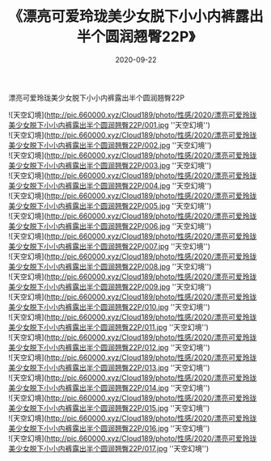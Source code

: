 ﻿---
layout: post
title:  《漂亮可爱玲珑美少女脱下小小内裤露出半个圆润翘臀22P》
date:   2020-09-22
img: http://pic.660000.xyz/Cloud189/photo/性感/2020/漂亮可爱玲珑美少女脱下小小内裤露出半个圆润翘臀22P/000.jpg
categories: [美女, 性感, 泳衣]
---

漂亮可爱玲珑美少女脱下小小内裤露出半个圆润翘臀22P



![天空幻境](http://pic.660000.xyz/Cloud189/photo/性感/2020/漂亮可爱玲珑美少女脱下小小内裤露出半个圆润翘臀22P/001.jpg ''天空幻境'') <br>
![天空幻境](http://pic.660000.xyz/Cloud189/photo/性感/2020/漂亮可爱玲珑美少女脱下小小内裤露出半个圆润翘臀22P/002.jpg ''天空幻境'') <br>
![天空幻境](http://pic.660000.xyz/Cloud189/photo/性感/2020/漂亮可爱玲珑美少女脱下小小内裤露出半个圆润翘臀22P/003.jpg ''天空幻境'') <br>
![天空幻境](http://pic.660000.xyz/Cloud189/photo/性感/2020/漂亮可爱玲珑美少女脱下小小内裤露出半个圆润翘臀22P/004.jpg ''天空幻境'') <br>
![天空幻境](http://pic.660000.xyz/Cloud189/photo/性感/2020/漂亮可爱玲珑美少女脱下小小内裤露出半个圆润翘臀22P/005.jpg ''天空幻境'') <br>
![天空幻境](http://pic.660000.xyz/Cloud189/photo/性感/2020/漂亮可爱玲珑美少女脱下小小内裤露出半个圆润翘臀22P/006.jpg ''天空幻境'') <br>
![天空幻境](http://pic.660000.xyz/Cloud189/photo/性感/2020/漂亮可爱玲珑美少女脱下小小内裤露出半个圆润翘臀22P/007.jpg ''天空幻境'') <br>
![天空幻境](http://pic.660000.xyz/Cloud189/photo/性感/2020/漂亮可爱玲珑美少女脱下小小内裤露出半个圆润翘臀22P/008.jpg ''天空幻境'') <br>
![天空幻境](http://pic.660000.xyz/Cloud189/photo/性感/2020/漂亮可爱玲珑美少女脱下小小内裤露出半个圆润翘臀22P/009.jpg ''天空幻境'') <br>
![天空幻境](http://pic.660000.xyz/Cloud189/photo/性感/2020/漂亮可爱玲珑美少女脱下小小内裤露出半个圆润翘臀22P/010.jpg ''天空幻境'') <br>
![天空幻境](http://pic.660000.xyz/Cloud189/photo/性感/2020/漂亮可爱玲珑美少女脱下小小内裤露出半个圆润翘臀22P/011.jpg ''天空幻境'') <br>
![天空幻境](http://pic.660000.xyz/Cloud189/photo/性感/2020/漂亮可爱玲珑美少女脱下小小内裤露出半个圆润翘臀22P/012.jpg ''天空幻境'') <br>
![天空幻境](http://pic.660000.xyz/Cloud189/photo/性感/2020/漂亮可爱玲珑美少女脱下小小内裤露出半个圆润翘臀22P/013.jpg ''天空幻境'') <br>
![天空幻境](http://pic.660000.xyz/Cloud189/photo/性感/2020/漂亮可爱玲珑美少女脱下小小内裤露出半个圆润翘臀22P/014.jpg ''天空幻境'') <br>
![天空幻境](http://pic.660000.xyz/Cloud189/photo/性感/2020/漂亮可爱玲珑美少女脱下小小内裤露出半个圆润翘臀22P/015.jpg ''天空幻境'') <br>
![天空幻境](http://pic.660000.xyz/Cloud189/photo/性感/2020/漂亮可爱玲珑美少女脱下小小内裤露出半个圆润翘臀22P/016.jpg ''天空幻境'') <br>
![天空幻境](http://pic.660000.xyz/Cloud189/photo/性感/2020/漂亮可爱玲珑美少女脱下小小内裤露出半个圆润翘臀22P/017.jpg ''天空幻境'') <br>